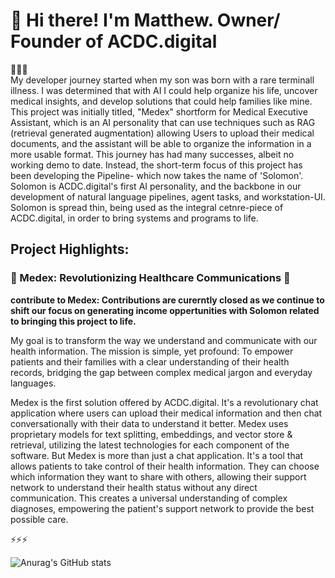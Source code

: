 # 💾 Hi there! I'm Matthew. Owner/ Founder of ACDC.digital 


👋👋👋   
My developer journey started when my son was born with a rare terminall illness. I was determined that with AI I could help organize his life, uncover medical insights, and develop solutions that could help families like mine. This project was initially titled, "Medex" shortform for Medical Executive Assistant, which is an AI personality that can use techniques such as RAG (retrieval generated augmentation) allowing Users to upload their medical documents, and the assistant will be able to organize the information in a more usable format. This journey has had many successes, albeit no working demo to date. Instead, the short-term focus of this project has been developing the Pipeline- which now takes the name of 'Solomon'. Solomon is ACDC.digital's first AI personality, and the backbone in our development of natural language pipelines, agent tasks, and workstation-UI. Solomon is spread thin, being used as the integral cetnre-piece of ACDC.digital, in order to bring systems and programs to life. 

<h2>Project Highlights:</h2>
<h3>🩻 Medex: Revolutionizing Healthcare Communications 🩻</h3>

**contribute to Medex: Contributions are curerntly closed as we continue to shift our focus on generating income oppertunities with Solomon related to bringing this project to life.**

My goal is to transform the way we understand and communicate with our health information. The mission is simple, yet profound: To empower patients and their families with a clear understanding of their health records, bridging the gap between complex medical jargon and everyday languages.

Medex is the first solution offered by ACDC.digital. It's a revolutionary chat application where users can upload their medical information and then chat conversationally with their data to understand it better. Medex uses proprietary models for text splitting, embeddings, and vector store & retrieval, utilizing the latest technologies for each component of the software. But Medex is more than just a chat application. It's a tool that allows patients to take control of their health information. They can choose which information they want to share with others, allowing their support network to understand their health status without any direct communication. This creates a universal understanding of complex diagnoses, empowering the patient's support network to provide the best possible care. 



⚡⚡⚡

![Anurag's GitHub stats](https://github-readme-stats.vercel.app/api?username=acdc-digital&show_icons=true)
